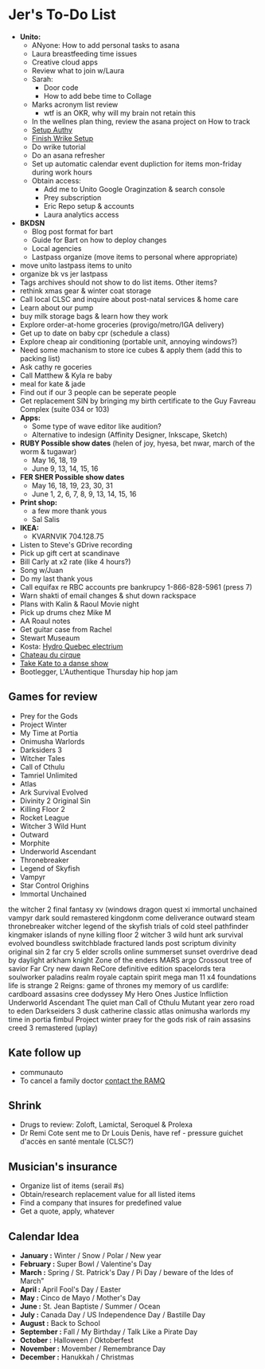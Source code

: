 # Jer's To-Do List

- **Unito:**
  - ANyone: How to add personal tasks to asana
  - Laura breastfeeding time issues
  - Creative cloud apps
  - Review what to join w/Laura
  - Sarah:
    - Door code
    - How to add bebe time to Collage
  - Marks acronym list review
    - wtf is an OKR, why will my brain not retain this
  - In the wellnes plan thing, review the asana project on How to track
  - [Setup Authy](https://authy.com/)
  - [Finish Wrike Setup](https://www.wrike.com/workspace.htm?acc=861032)
  - Do wrike tutorial
  - Do an asana refresher
  - Set up automatic calendar event dupliction for items mon-friday during work hours
  - Obtain access:
    - Add me to Unito Google Oraginzation & search console
    - Prey subscription
    - Eric Repo setup & accounts
    - Laura analytics access
- **BKDSN**
  - Blog post format for bart
  - Guide for Bart on how to deploy changes
  - Local agencies
  - Lastpass organize (move items to personal where appropriate)
- move unito lastpass items to unito
- organize bk vs jer lastpass
- Tags archives should not show to do list items. Other items?
- rethink xmas gear & winter coat storage
- Call local CLSC and inquire about post-natal services & home care
- Learn about our pump
- buy milk storage bags & learn how they work
- Explore order-at-home groceries (provigo/metro/IGA delivery)
- Get up to date on baby cpr (schedule a class)
- Explore cheap air conditioning (portable unit, annoying windows?)
- Need some machanism to store ice cubes & apply them (add this to packing list)
- Ask cathy re goceries
- Call Matthew & Kyla re baby
- meal for kate & jade
- Find out if our 3 people can be seperate people
- Get replacement SIN by bringing my birth certificate to the Guy Favreau Complex (suite 034 or 103)
- **Apps:**
  - Some type of wave editor like audition?
  - Alternative to indesign (Affinity Designer, Inkscape, Sketch)
- **RUBY Possible show dates** (helen of joy, hyesa, bet nwar, march of the worm & tugawar)
  - May 16, 18, 19
  - June 9, 13, 14, 15, 16
- **FER SHER Possible show dates**
  - May 16, 18, 19, 23, 30, 31
  - June 1, 2, 6, 7, 8, 9, 13, 14, 15, 16
- **Print shop:**
  - a few more thank yous
  - Sal Salis
- **IKEA:**
  - KVARNVIK 704.128.75
- Listen to Steve's GDrive recording
- Pick up gift cert at scandinave
- Bill Carly at x2 rate (like 4 hours?)
- Song w/Juan
- Do my last thank yous
- Call equifax re RBC accounts pre bankrupcy 1-866-828-5961 (press 7)
- Warn shakti of email changes & shut down rackspace
- Plans with Kalin & Raoul Movie night
- Pick up drums chez Mike M
- AA Roaul notes
- Get guitar case from Rachel
- Stewart Museaum
- Kosta: [Hydro Quebec electrium](http://www.hydroquebec.com/visit/monteregie/electrium.html)
- [Chateau du cirque](https://www.chateau-cirque.com/)
- [Take Kate to a danse show](https://www.quebecdanse.org/)
- Bootlegger, L'Authentique Thursday hip hop jam

## Games for review

- Prey for the Gods
- Project Winter
- My Time at Portia
- Onimusha Warlords
- Darksiders 3
- Witcher Tales
- Call of Cthulu
- Tamriel Unlimited
- Atlas
- Ark Survival Evolved
- Divinity 2 Original Sin
- Killing Floor 2
- Rocket League
- Witcher 3 Wild Hunt
- Outward
- Morphite
- Underworld Ascendant
- Thronebreaker
- Legend of Skyfish
- Vampyr
- Star Control Orighins
- Immortal Unchained

the witcher 2
final fantasy xv (windows
dragon quest xi
immortal unchained
vampyr
dark sould remastered
kingdonm come deliverance
outward steam
thronebreaker witcher
legend of the skyfish
trials of cold steel
pathfinder kingmaker
islands of nyne
killing floor 2
witcher 3 wild hunt
ark survival evolved
boundless
switchblade
fractured lands
post scriptum
divinity original sin 2
far cry 5
elder scrolls online summerset
sunset overdrive
dead by daylight
arkham knight
Zone of the enders MARS
argo
Crossout
tree of savior
Far Cry new dawn
ReCore definitive edition
spacelords
tera
soulworker
paladins
realm royale
captain spirit
mega man 11
x4 foundations
life is strange 2
Reigns: game of thrones
my memory of us
cardlife: cardboard
assasins cree dodyssey
My Hero Ones Justice
Infliction
Underworld Ascendant
The quiet man
Call of Cthulu
Mutant year zero road to eden
Darkseiders 3
dusk
catherine classic
atlas
onimusha warlords
my time in portia
fimbul
Project winter
praey for the gods
risk of rain
assasins creed 3 remastered (uplay)

## Kate follow up

- communauto
- To cancel a family doctor [contact the RAMQ](http://www.ramq.gouv.qc.ca/en/contact-us/citizens/Pages/contact-us.aspx)

## Shrink

- Drugs to review: Zoloft, Lamictal, Seroquel & Prolexa
- Dr Remi Cote sent me to Dr Louis Denis, have ref - pressure guichet d'accès en santé mentale (CLSC?)

## Musician's insurance

- Organize list of items (serail #s)
- Obtain/research replacement value for all listed items
- Find a company that insures for predefined value
- Get a quote, apply, whatever

## Calendar Idea

- **January :** Winter / Snow / Polar / New year
- **February :** Super Bowl / Valentine's Day
- **March :** Spring / St. Patrick's Day / Pi Day / beware of the Ides of March”
- **April :** April Fool's Day / Easter
- **May :** Cinco de Mayo / Mother's Day
- **June :** St. Jean Baptiste / Summer / Ocean
- **July :** Canada Day / US Independence Day / Bastille Day
- **August :** Back to School
- **September :** Fall / My Birthday / Talk Like a Pirate Day
- **October :** Halloween / Oktoberfest
- **November :** Movember / Remembrance Day
- **December :** Hanukkah / Christmas
